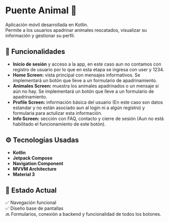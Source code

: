 # Puente Animal 🐾

Aplicación móvil desarrollada en Kotlin.  
Permite a los usuarios apadrinar animales rescatados, visualizar su información y gestionar su perfil.

## 🚀 Funcionalidades

- **Inicio de sesión** y acceso a la app, en este caso aun no contamos con registro de usuario por lo que en esta etapa se ingresa con user y 1234.  
- **Home Screen:** vista principal con mensajes informativos. Se implementará un botón que lleve a un formulario de apadrinamiento.  
- **Animales Screen:** muestra los animales apadrinados o un mensaje si aún no hay. Se implementará un botón que lleve a un formulario de apadrinamiento.
- **Profile Screen:** información básica del usuario (En este caso son datos estandar y no están asociado aun al login ni a algún registro) y formularia para actulizar esta información.  
- **Info Screen:** sección con FAQ, contacto y cierre de sesión (Aun no está habilitado el funcionamiento de este botón).


## ⚙️ Tecnologías Usadas

- **Kotlin**
- **Jetpack Compose**
- **Navigation Component**
- **MVVM Architecture**
- **Material 3**

## 📱 Estado Actual

✅ Navegación funcional  
✅ Diseño base de pantallas  
🔜 Formularios, conexión a backend y funcionalidad de todos los botones.


